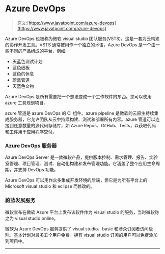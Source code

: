 # Azure DevOps

> 原文:[https://www.javatpoint.com/azure-devops](https://www.javatpoint.com/azure-devops)

Azure DevOps 也被称为微软 visual studio 团队服务(VSTS)。这是一套为云构建的协作开发工具。VSTS 通常被用作一个独立的术语，Azure DevOps 是一个由一些不同的产品组成的平台，例如:

*   天蓝色测试计划
*   蓝色纸板
*   蓝色的休息
*   蔚蓝管道
*   天蓝色文物

Azure DevOps 是所有需要把一个想法变成一个工作软件的东西。您可以使用 azure 工具规划项目。

azure 管道是 azure DevOps 的 CI 组件。azure pipeline 是微软的云原生持续集成服务器，它允许团队从云中持续构建、测试和部署所有内容。azure 管道可以连接到任意数量的源代码存储库，如 Azure Repos、GitHub、Tests，以获取代码和工件用于应用程序交付。

### Azure DevOps 服务器

Azure DevOps Server 是一款微软产品，提供版本控制、需求管理、报告、实验室管理、项目管理、测试、自动化构建和发布管理功能。它涵盖了整个应用生命周期，并支持 DevOps 功能。

Azure DevOps 可以用作众多集成开发环境的后端，但它是为所有平台上的 Microsoft visual studio 和 eclipse 而修改的。

### 蔚蓝发展服务

微软宣布在微软 Azure 平台上发布该软件作为 visual studio 的服务，当时微软称之为 visual studio online。

微软为 Azure DevOps 服务提供了 visual studio、basic 和涉众订阅者访问级别。基本计划对最多五个用户免费。拥有 visual studio 订阅的用户可以免费添加到项目中。

* * *